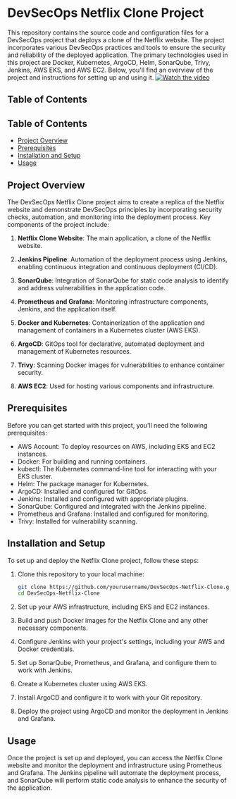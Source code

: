 
# DevSecOps Netflix Clone Project

This repository contains the source code and configuration files for a DevSecOps project that deploys a clone of the Netflix website. The project incorporates various DevSecOps practices and tools to ensure the security and reliability of the deployed application. The primary technologies used in this project are Docker, Kubernetes, ArgoCD, Helm, SonarQube, Trivy, Jenkins, AWS EKS, and AWS EC2. Below, you'll find an overview of the project and instructions for setting up and using it.
[![Watch the video](https://img.youtube.com/vi/FWR2DMSMY2A/maxresdefault.jpg)](https://youtu.be/FWR2DMSMY2A)
## Table of Contents
## Table of Contents
- [Project Overview](#project-overview)
- [Prerequisites](#prerequisites)
- [Installation and Setup](#installation-and-setup)
- [Usage](#usage)

## Project Overview

The DevSecOps Netflix Clone project aims to create a replica of the Netflix website and demonstrate DevSecOps principles by incorporating security checks, automation, and monitoring into the deployment process. Key components of the project include:

1. **Netflix Clone Website**: The main application, a clone of the Netflix website.

2. **Jenkins Pipeline**: Automation of the deployment process using Jenkins, enabling continuous integration and continuous deployment (CI/CD).

3. **SonarQube**: Integration of SonarQube for static code analysis to identify and address vulnerabilities in the application code.

4. **Prometheus and Grafana**: Monitoring infrastructure components, Jenkins, and the application itself.

5. **Docker and Kubernetes**: Containerization of the application and management of containers in a Kubernetes cluster (AWS EKS).

6. **ArgoCD**: GitOps tool for declarative, automated deployment and management of Kubernetes resources.

7. **Trivy**: Scanning Docker images for vulnerabilities to enhance container security.

8. **AWS EC2**: Used for hosting various components and infrastructure.

## Prerequisites

Before you can get started with this project, you'll need the following prerequisites:

- AWS Account: To deploy resources on AWS, including EKS and EC2 instances.
- Docker: For building and running containers.
- kubectl: The Kubernetes command-line tool for interacting with your EKS cluster.
- Helm: The package manager for Kubernetes.
- ArgoCD: Installed and configured for GitOps.
- Jenkins: Installed and configured with appropriate plugins.
- SonarQube: Configured and integrated with the Jenkins pipeline.
- Prometheus and Grafana: Installed and configured for monitoring.
- Trivy: Installed for vulnerability scanning.

## Installation and Setup

To set up and deploy the Netflix Clone project, follow these steps:

1. Clone this repository to your local machine:

   ```bash
   git clone https://github.com/yourusername/DevSecOps-Netflix-Clone.git
   cd DevSecOps-Netflix-Clone
   ```

2. Set up your AWS infrastructure, including EKS and EC2 instances.

3. Build and push Docker images for the Netflix Clone and any other necessary components.

4. Configure Jenkins with your project's settings, including your AWS and Docker credentials.

5. Set up SonarQube, Prometheus, and Grafana, and configure them to work with Jenkins.

6. Create a Kubernetes cluster using AWS EKS.

7. Install ArgoCD and configure it to work with your Git repository.

8. Deploy the project using ArgoCD and monitor the deployment in Jenkins and Grafana.

## Usage

Once the project is set up and deployed, you can access the Netflix Clone website and monitor the deployment and infrastructure using Prometheus and Grafana. The Jenkins pipeline will automate the deployment process, and SonarQube will perform static code analysis to enhance the security of the application.
